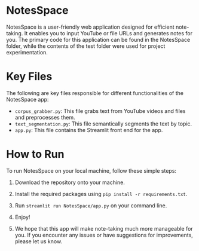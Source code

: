 # NotesSpace
NotesSpace is a user-friendly web application designed for efficient note-taking. It enables you to input YouTube or file URLs and generates notes for you. The primary code for this application can be found in the NotesSpace folder, while the contents of the test folder were used for project experimentation.

# Key Files
The following are key files responsible for different functionalities of the NotesSpace app:

- `corpus_grabber.py`: This file grabs text from YouTube videos and files and preprocesses them.
- `text_segmentation.py`: This file semantically segments the text by topic.
- `app.py`: This file contains the Streamlit front end for the app.

# How to Run
To run NotesSpace on your local machine, follow these simple steps:

1. Download the repository onto your machine.
2. Install the required packages using `pip install -r requirements.txt`.
3. Run `streamlit run NotesSpace/app.py` on your command line.
4. Enjoy!

5. We hope that this app will make note-taking much more manageable for you. If you encounter any issues or have suggestions for improvements, please let us know.